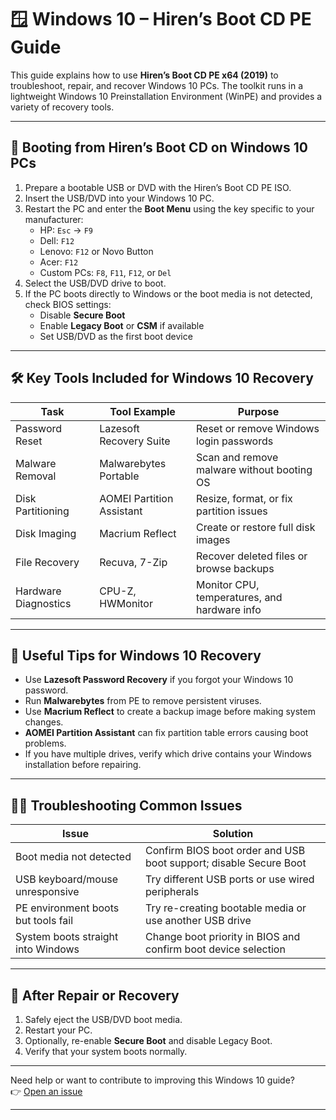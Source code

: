 # 🪟 Windows 10 – Hiren’s Boot CD PE Guide

This guide explains how to use **Hiren’s Boot CD PE x64 (2019)** to troubleshoot, repair, and recover Windows 10 PCs. The toolkit runs in a lightweight Windows 10 Preinstallation Environment (WinPE) and provides a variety of recovery tools.

---

## 🔁 Booting from Hiren’s Boot CD on Windows 10 PCs

1. Prepare a bootable USB or DVD with the Hiren’s Boot CD PE ISO.
2. Insert the USB/DVD into your Windows 10 PC.
3. Restart the PC and enter the **Boot Menu** using the key specific to your manufacturer:
   - HP: `Esc` → `F9`
   - Dell: `F12`
   - Lenovo: `F12` or Novo Button
   - Acer: `F12`
   - Custom PCs: `F8`, `F11`, `F12`, or `Del`
4. Select the USB/DVD drive to boot.
5. If the PC boots directly to Windows or the boot media is not detected, check BIOS settings:
   - Disable **Secure Boot**
   - Enable **Legacy Boot** or **CSM** if available
   - Set USB/DVD as the first boot device

---

## 🛠️ Key Tools Included for Windows 10 Recovery

| Task                   | Tool Example                 | Purpose                                    |
|------------------------|------------------------------|--------------------------------------------|
| Password Reset         | Lazesoft Recovery Suite       | Reset or remove Windows login passwords    |
| Malware Removal        | Malwarebytes Portable         | Scan and remove malware without booting OS |
| Disk Partitioning      | AOMEI Partition Assistant     | Resize, format, or fix partition issues    |
| Disk Imaging           | Macrium Reflect               | Create or restore full disk images          |
| File Recovery          | Recuva, 7-Zip                | Recover deleted files or browse backups    |
| Hardware Diagnostics   | CPU-Z, HWMonitor             | Monitor CPU, temperatures, and hardware info|

---

## 🧰 Useful Tips for Windows 10 Recovery

- Use **Lazesoft Password Recovery** if you forgot your Windows 10 password.
- Run **Malwarebytes** from PE to remove persistent viruses.
- Use **Macrium Reflect** to create a backup image before making system changes.
- **AOMEI Partition Assistant** can fix partition table errors causing boot problems.
- If you have multiple drives, verify which drive contains your Windows installation before repairing.

---

## 🧑‍🔧 Troubleshooting Common Issues

| Issue                             | Solution                                                       |
|----------------------------------|-----------------------------------------------------------------|
| Boot media not detected           | Confirm BIOS boot order and USB boot support; disable Secure Boot |
| USB keyboard/mouse unresponsive   | Try different USB ports or use wired peripherals                |
| PE environment boots but tools fail| Try re-creating bootable media or use another USB drive         |
| System boots straight into Windows| Change boot priority in BIOS and confirm boot device selection  |

---

## 🧼 After Repair or Recovery

1. Safely eject the USB/DVD boot media.
2. Restart your PC.
3. Optionally, re-enable **Secure Boot** and disable Legacy Boot.
4. Verify that your system boots normally.

---

Need help or want to contribute to improving this Windows 10 guide?  
👉 [Open an issue](https://github.com/4troDev/repair-windows-with-hirens/issues)

---
